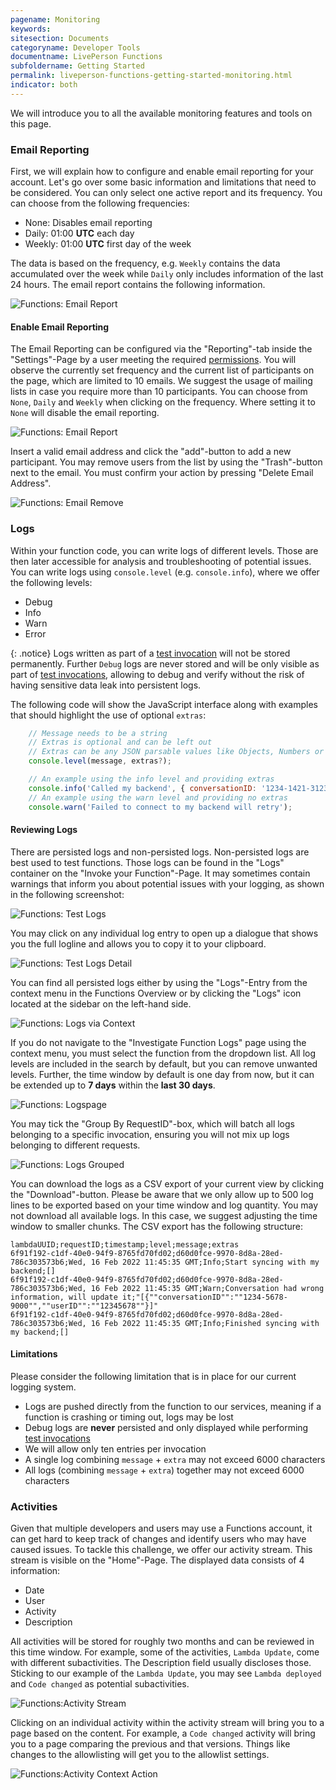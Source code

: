 ```yaml
---
pagename: Monitoring
keywords:
sitesection: Documents
categoryname: Developer Tools
documentname: LivePerson Functions
subfoldername: Getting Started
permalink: liveperson-functions-getting-started-monitoring.html
indicator: both
---
```


We will introduce you to all the available monitoring features and tools on this page.

### Email Reporting

First, we will explain how to configure and enable email reporting for your account. Let's go over some basic information and limitations that need to be considered.
You can only select one active report and its frequency. You can choose from the following frequencies:

* None: Disables email reporting
* Daily: 01:00 **UTC** each day
* Weekly: 01:00 **UTC** first day of the week

The data is based on the frequency, e.g. `Weekly` contains the data accumulated over the week while `Daily` only includes information of the last 24 hours. The email report contains the following information.

<img class="fancyimage" alt="Functions: Email Report" src="img/functions/functions_reporting_email_report.png">

#### Enable Email Reporting

The Email Reporting can be configured via the "Reporting"-tab inside the "Settings"-Page by a user meeting the required [permissions](liveperson-functions-permission-system.html). You will observe the currently set frequency and the current list of participants on the page, which are limited to 10 emails. We suggest the usage of mailing lists in case you require more than 10 participants. You can choose from `None`, `Daily` and `Weekly` when clicking on the frequency. Where setting it to `None` will disable the email reporting.

<img class="fancyimage" alt="Functions: Email Report" src="img/functions/functions_reporting_email_configure.png">

Insert a valid email address and click the "add"-button to add a new participant.
You may remove users from the list by using the "Trash"-button next to the email. You must confirm your action by pressing "Delete Email Address".

<img class="fancyimage" alt="Functions: Email Remove" src="img/functions/functions_reporting_email_delete.png">

### Logs

Within your function code, you can write logs of different levels. Those are then later accessible for analysis and troubleshooting of potential issues. You can write logs using `console.level` (e.g. `console.info`), where we offer the following levels:

* Debug
* Info
* Warn
* Error

{: .notice}
Logs written as part of a [test invocation](liveperson-functions-getting-started-your-first-function.html#test) will not be stored permanently. Further `Debug` logs are never stored and will be only visible as part of [test invocations](liveperson-functions-getting-started-your-first-function.html#test), allowing to debug and verify without the risk of having sensitive data leak into persistent logs.

The following code will show the JavaScript interface along with examples that should highlight the use of optional `extras`:

```javascript
    // Message needs to be a string
    // Extras is optional and can be left out
    // Extras can be any JSON parsable values like Objects, Numbers or Strings
    console.level(message, extras?);

    // An example using the info level and providing extras
    console.info('Called my backend', { conversationID: '1234-1421-3123', userID: '1234567' });
    // An example using the warn level and providing no extras
    console.warn('Failed to connect to my backend will retry');
```

#### Reviewing Logs

There are persisted logs and non-persisted logs. Non-persisted logs are best used to test functions. Those logs can be found in the "Logs" container on the "Invoke your Function"-Page. It may sometimes contain warnings that inform you about potential issues with your logging, as shown in the following screenshot:

<img class="fancyimage" alt="Functions: Test Logs" src="img/functions/functions_reporting_logs_test.png">

You may click on any individual log entry to open up a dialogue that shows you the full logline and allows you to copy it to your clipboard.

<img class="fancyimage" alt="Functions: Test Logs Detail" src="img/functions/functions_reporting_logs_test_detail.png">

You can find all persisted logs either by using the "Logs"-Entry from the context menu in the Functions Overview or by clicking the "Logs" icon located at the sidebar on the left-hand side.

<img alt="Functions: Logs via Context" src="img/functions/functions_reporting_logs_via_context.png">

If you do not navigate to the "Investigate Function Logs" page using the context menu, you must select the function from the dropdown list. All log levels are included in the search by default, but you can remove unwanted levels. Further, the time window by default is one day from now, but it can be extended up to **7 days** within the **last 30 days**.

<img alt="Functions: Logspage" src="img/functions/functions_reporting_logs.png">

You may tick the "Group By RequestID"-box, which will batch all logs belonging to a specific invocation, ensuring you will not mix up logs belonging to different requests.

<img alt="Functions: Logs Grouped" src="img/functions/functions_reporting_logs_grouped.png">

You can download the logs as a CSV export of your current view by clicking the "Download"-button. Please be aware that we only allow up to 500 log lines to be exported based on your time window and log quantity. You may not download all available logs. In this case, we suggest adjusting the time window to smaller chunks. The CSV export has the following structure:

```csv
lambdaUUID;requestID;timestamp;level;message;extras
6f91f192-c1df-40e0-94f9-8765fd70fd02;d60d0fce-9970-8d8a-28ed-786c303573b6;Wed, 16 Feb 2022 11:45:35 GMT;Info;Start syncing with my backend;[]
6f91f192-c1df-40e0-94f9-8765fd70fd02;d60d0fce-9970-8d8a-28ed-786c303573b6;Wed, 16 Feb 2022 11:45:35 GMT;Warn;Conversation had wrong information, will update it;"[{""conversationID"":""1234-5678-9000"",""userID"":""12345678""}]"
6f91f192-c1df-40e0-94f9-8765fd70fd02;d60d0fce-9970-8d8a-28ed-786c303573b6;Wed, 16 Feb 2022 11:45:35 GMT;Info;Finished syncing with my backend;[]
```

#### Limitations

Please consider the following limitation that is in place for our current logging system.

* Logs are pushed directly from the function to our services, meaning if a function is crashing or timing out, logs may be lost
* Debug logs are **never** persisted and only displayed while performing [test invocations](liveperson-functions-getting-started-your-first-function.html#test)
* We will allow only ten entries per invocation
* A single log combining `message` + `extra` may not exceed 6000 characters
* All logs (combining `message` + `extra`) together may not exceed 6000 characters

### Activities

Given that multiple developers and users may use a Functions account, it can get hard to keep track of changes and identify users who may have caused issues. To tackle this challenge, we offer our activity stream. This stream is visible on the "Home"-Page. The displayed data consists of 4 information:

* Date
* User
* Activity
* Description

All activities will be stored for roughly two months and can be reviewed in this time window. For example, some of the activities, `Lambda Update`, come with different subactivities. The Description field usually discloses those. Sticking to our example of the `Lambda Update`, you may see `Lambda deployed` and `Code changed` as potential subactivities.

<img alt="Functions:Activity Stream" src="img/functions/functions_reporting_activities.png"> 

Clicking on an individual activity within the activity stream will bring you to a page based on the content. For example, a `Code changed` activity will bring you to a page comparing the previous and that versions. Things like changes to the allowlisting will get you to the allowlist settings.

<img alt="Functions:Activity Context Action" src="img/functions/functions_reporting_activties_context_action.png"> 
